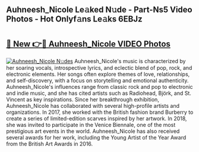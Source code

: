 ## Auhneesh_Nicole Le𝚊ked N𝚞de - Part-Ns5 Video Photos - Hot Onlyf𝚊ns Le𝚊ks 6EBJz

# <h2><a href="http://ab3401.deff.icu/?id=Auhneesh_Nicole">🔗 New 👉🔴 Auhneesh_Nicole VIDEO Photos</a></h2>

[![Auhneesh_Nicole N𝚞des](https://i.imgur.com/rIISA9y.gif)](http://ab3401.deff.icu/?id=Auhneesh_Nicole)
Auhneesh_Nicole's music is characterized by her soaring vocals, introspective lyrics, and eclectic blend of pop, rock, and electronic elements. Her songs often explore themes of love, relationships, and self-discovery, with a focus on storytelling and emotional authenticity. Auhneesh_Nicole's influences range from classic rock and pop to electronic and indie music, and she has cited artists such as Radiohead, Björk, and St. Vincent as key inspirations. Since her breakthrough exhibition, Auhneesh_Nicole has collaborated with several high-profile artists and organizations. In 2017, she worked with the British fashion brand Burberry to create a series of limited-edition scarves inspired by her artwork. In 2018, she was invited to participate in the Venice Biennale, one of the most prestigious art events in the world. Auhneesh_Nicole has also received several awards for her work, including the Young Artist of the Year Award from the British Art Awards in 2016.
